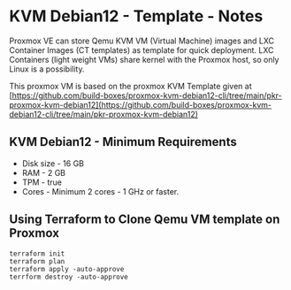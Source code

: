 # KVM Debian12 - Template - Notes
Proxmox VE can store Qemu KVM VM (Virtual Machine) images and LXC Container Images (CT templates) as template for quick deployment. LXC Containers (light weight VMs) share kernel with the Proxmox host, so only Linux is a possibility.
  
This proxmox VM is based on the proxmox KVM Template given at [https://github.com/build-boxes/proxmox-kvm-debian12-cli/tree/main/pkr-proxmox-kvm-debian12](https://github.com/build-boxes/proxmox-kvm-debian12-cli/tree/main/pkr-proxmox-kvm-debian12)
  

## KVM Debian12 - Minimum Requirements
- Disk size - 16 GB
- RAM - 2 GB
- TPM - true
- Cores - Minimum 2 cores - 1 GHz or faster.

## Using Terraform to Clone Qemu VM template on Proxmox
```
terraform init
terraform plan
terraform apply -auto-approve
terrform destroy -auto-approve
```
